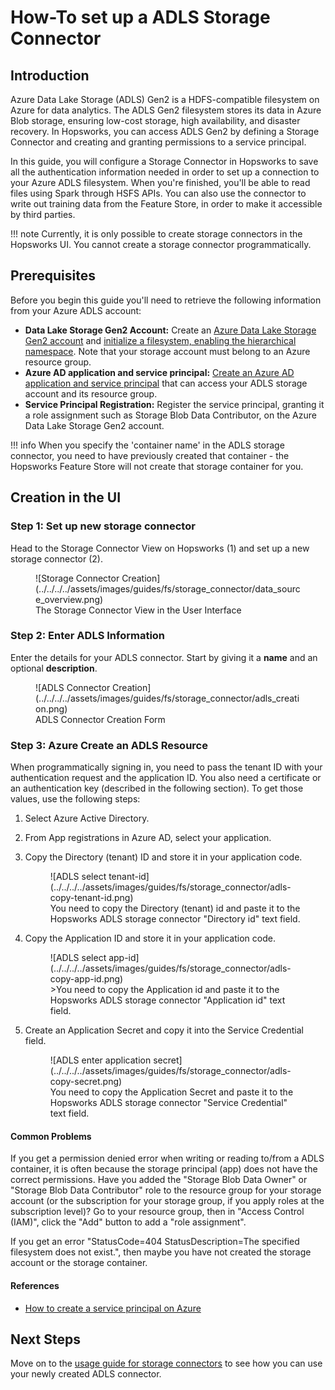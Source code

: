 # How-To set up a ADLS Storage Connector

## Introduction

Azure Data Lake Storage (ADLS) Gen2 is a HDFS-compatible filesystem on Azure for data analytics. The ADLS Gen2 filesystem stores its data in Azure Blob storage, ensuring low-cost storage, high availability, and disaster recovery. In Hopsworks, you can access ADLS Gen2 by defining a Storage Connector and creating and granting permissions to a service principal.

In this guide, you will configure a Storage Connector in Hopsworks to save all the authentication information needed in order to set up a connection to your Azure ADLS filesystem.
When you're finished, you'll be able to read files using Spark through HSFS APIs. You can also use the connector to write out training data from the Feature Store, in order to make it accessible by third parties.

!!! note
    Currently, it is only possible to create storage connectors in the Hopsworks UI. You cannot create a storage connector programmatically.

## Prerequisites

Before you begin this guide you'll need to retrieve the following information from your Azure ADLS account:

- **Data Lake Storage Gen2 Account:** Create an [Azure Data Lake Storage Gen2 account](https://docs.microsoft.com/azure/storage/data-lake-storage/quickstart-create-account) and [initialize a filesystem, enabling the hierarchical namespace](https://docs.microsoft.com/azure/storage/data-lake-storage/namespace). Note that your storage account must belong to an Azure resource group.
- **Azure AD application and service principal:** [Create an Azure AD application and service principal](https://docs.microsoft.com/en-us/azure/active-directory/develop/howto-create-service-principal-portal) that can access your ADLS storage account and its resource group.
- **Service Principal Registration:** Register the service principal, granting it a role assignment such as Storage Blob Data Contributor, on the Azure Data Lake Storage Gen2 account.

!!! info
    When you specify the 'container name' in the ADLS storage connector, you need to have previously created that container - the Hopsworks Feature Store will not create that storage container for you.

## Creation in the UI
### Step 1: Set up new storage connector

Head to the Storage Connector View on Hopsworks (1) and set up a new storage connector (2).

<figure markdown>
  ![Storage Connector Creation](../../../../assets/images/guides/fs/storage_connector/data_source_overview.png)
  <figcaption>The Storage Connector View in the User Interface</figcaption>
</figure>

### Step 2: Enter ADLS Information

Enter the details for your ADLS connector. Start by giving it a **name** and an optional **description**.

<figure markdown>
  ![ADLS Connector Creation](../../../../assets/images/guides/fs/storage_connector/adls_creation.png)
  <figcaption>ADLS Connector Creation Form</figcaption>
</figure>

### Step 3: Azure Create an ADLS Resource

When programmatically signing in, you need to pass the tenant ID with your authentication request and the application ID. You also need a certificate or an authentication key (described in the following section). To get those values, use the following steps:

1. Select Azure Active Directory.
2. From App registrations in Azure AD, select your application.
3. Copy the Directory (tenant) ID and store it in your application code.
    <figure markdown>
    ![ADLS select tenant-id](../../../../assets/images/guides/fs/storage_connector/adls-copy-tenant-id.png)
    <figcaption>You need to copy the Directory (tenant) id and paste it to the Hopsworks ADLS storage connector  "Directory id" text field.</figcaption>
    </figure>

4. Copy the Application ID and store it in your application code.
    <figure markdown>
    ![ADLS select app-id](../../../../assets/images/guides/fs/storage_connector/adls-copy-app-id.png)
    <figcaption>>You need to copy the Application id and paste it to the Hopsworks ADLS storage connector "Application id" text field.</figcaption>
    </figure>

5. Create an Application Secret and copy it into the Service Credential field.
    <figure markdown>
    ![ADLS enter application secret](../../../../assets/images/guides/fs/storage_connector/adls-copy-secret.png)
    <figcaption>You need to copy the Application Secret and paste it to the Hopsworks ADLS storage connector "Service Credential" text field.</figcaption>
    </figure>

#### Common Problems

If you get a permission denied error when writing or reading to/from a ADLS container, it is often because the storage principal (app) does not have the correct permissions. Have you added the "Storage Blob Data Owner" or "Storage Blob Data Contributor" role to the resource group for your storage account (or the subscription for your storage group, if you apply roles at the subscription level)? Go to your resource group, then in "Access Control (IAM)", click the "Add" button to add a "role assignment".

If you get an error "StatusCode=404 StatusDescription=The specified filesystem does not exist.", then maybe you have not created the storage account or the storage container.

#### References

* [How to create a service principal on Azure](https://docs.microsoft.com/en-us/azure/active-directory/develop/howto-create-service-principal-portal)

## Next Steps

Move on to the [usage guide for storage connectors](../usage.md) to see how you can use your newly created ADLS connector.